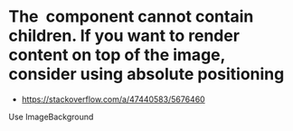 
# The <Image> component cannot contain children. If you want to render content on top of the image, consider using absolute positioning #

* https://stackoverflow.com/a/47440583/5676460


Use ImageBackground

